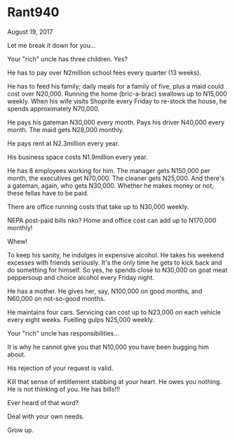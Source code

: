 # Rant940


August 19, 2017

Let me break it down for you...

Your "rich" uncle has three children. Yes? 

He has to pay over N2million school fees every quarter (13 weeks).

He has to feed his family; daily meals for a family of five, plus a maid could cost over N20,000. Running the home (bric-a-brac) swallows up to N15,000 weekly. When his wife visits Shoprite every Friday to re-stock the house, he spends approximately N70,000.

He pays his gateman N30,000 every month. Pays his driver N40,000 every month. The maid gets N28,000 monthly.

He pays rent at N2.3million every year.

His business space costs N1.9million every year.

He has 8 employees working for him. The manager gets N150,000 per month, the executives get N70,000. The cleaner gets N25,000. And there's a gateman, again, who gets N30,000. Whether he makes money or not, these fellas have to be paid.

There are office running costs that take up to N30,000 weekly.

NEPA post-paid bills nko? Home and office cost can add up to N170,000 monthly! 

Whew!

To keep his sanity, he indulges in expensive alcohol. He takes his weekend excesses with friends seriously. It's the only time he gets to kick back and do something for himself. So yes, he spends close to N30,000 on goat meat peppersoup and choice alcohol every Friday night.

He has a mother. He gives her, say, N100,000 on good months, and N60,000 on not-so-good months.

He maintains four cars. Servicing can cost up to N23,000 on each vehicle every eight weeks. Fuelling gulps N25,000 weekly.

Your "rich" uncle has responsibilities...

It is why he cannot give you that N10,000 you have been bugging him about. 

His rejection of your request is valid.

Kill that sense of entitlement stabbing at your heart. He owes you nothing. He is not thinking of you. He has bills!!! 

Ever heard of that word?

Deal with your own needs.

Grow up.